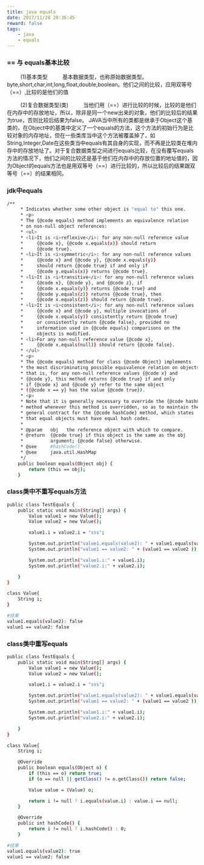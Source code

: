 ```yaml
---
title: java equals
date: 2017/11/28 20:36:45
reward: false
tags: 
    - java
    - equals
---
```


###  == 与 equals基本比较

&nbsp;&nbsp;&nbsp;&nbsp;&nbsp;&nbsp;&nbsp;&nbsp;&nbsp;(1)基本类型
&nbsp;&nbsp;&nbsp;&nbsp;&nbsp;&nbsp;&nbsp;&nbsp;&nbsp;基本数据类型，也称原始数据类型。byte,short,char,int,long,float,double,boolean。他们之间的比较，应用双等号（==）,比较的是他们的值

&nbsp;&nbsp;&nbsp;&nbsp;&nbsp;&nbsp;&nbsp;&nbsp;&nbsp;(2)复合数据类型(类)
&nbsp;&nbsp;&nbsp;&nbsp;&nbsp;&nbsp;&nbsp;&nbsp;&nbsp;当他们用（==）进行比较的时候，比较的是他们在内存中的存放地址，所以，除非是同一个new出来的对象，他们的比较后的结果为true，否则比较后结果为false。 JAVA当中所有的类都是继承于Object这个基类的，在Object中的基类中定义了一个equals的方法，这个方法的初始行为是比较对象的内存地址，但在一些类库当中这个方法被覆盖掉了，如String,Integer,Date在这些类当中equals有其自身的实现，而不再是比较类在堆内存中的存放地址了。对于复合数据类型之间进行equals比较，在没有覆写equals方法的情况下，他们之间的比较还是基于他们在内存中的存放位置的地址值的，因为Object的equals方法也是用双等号（==）进行比较的，所以比较后的结果跟双等号（==）的结果相同。

### jdk中equals

``` bash
/**
     * Indicates whether some other object is "equal to" this one.
     * <p>
     * The {@code equals} method implements an equivalence relation
     * on non-null object references:
     * <ul>
     * <li>It is <i>reflexive</i>: for any non-null reference value
     *     {@code x}, {@code x.equals(x)} should return
     *     {@code true}.
     * <li>It is <i>symmetric</i>: for any non-null reference values
     *     {@code x} and {@code y}, {@code x.equals(y)}
     *     should return {@code true} if and only if
     *     {@code y.equals(x)} returns {@code true}.
     * <li>It is <i>transitive</i>: for any non-null reference values
     *     {@code x}, {@code y}, and {@code z}, if
     *     {@code x.equals(y)} returns {@code true} and
     *     {@code y.equals(z)} returns {@code true}, then
     *     {@code x.equals(z)} should return {@code true}.
     * <li>It is <i>consistent</i>: for any non-null reference values
     *     {@code x} and {@code y}, multiple invocations of
     *     {@code x.equals(y)} consistently return {@code true}
     *     or consistently return {@code false}, provided no
     *     information used in {@code equals} comparisons on the
     *     objects is modified.
     * <li>For any non-null reference value {@code x},
     *     {@code x.equals(null)} should return {@code false}.
     * </ul>
     * <p>
     * The {@code equals} method for class {@code Object} implements
     * the most discriminating possible equivalence relation on objects;
     * that is, for any non-null reference values {@code x} and
     * {@code y}, this method returns {@code true} if and only
     * if {@code x} and {@code y} refer to the same object
     * ({@code x == y} has the value {@code true}).
     * <p>
     * Note that it is generally necessary to override the {@code hashCode}
     * method whenever this method is overridden, so as to maintain the
     * general contract for the {@code hashCode} method, which states
     * that equal objects must have equal hash codes.
     *
     * @param   obj   the reference object with which to compare.
     * @return  {@code true} if this object is the same as the obj
     *          argument; {@code false} otherwise.
     * @see     #hashCode()
     * @see     java.util.HashMap
     */
    public boolean equals(Object obj) {
        return (this == obj);
    }

```

### class类中不重写equals方法

``` bash
public class TestEquals {
    public static void main(String[] args) {
        Value value1 = new Value();
        Value value2 = new Value();

        value1.i = value2.i = "sss";

        System.out.println("value1.equals(value2): " + value1.equals(value2));
        System.out.println("value1 == value2: " + (value1 == value2 ));

        System.out.println("value1.i:" + value1.i);
        System.out.println("value2.i:" + value2.i);

    }
}

class Value{
    String i;
}

#结果
value1.equals(value2): false
value1 == value2: false

```


### class类中重写equals

``` bash
public class TestEquals {
    public static void main(String[] args) {
        Value value1 = new Value();
        Value value2 = new Value();

        value1.i = value2.i = "sss";

        System.out.println("value1.equals(value2): " + value1.equals(value2));
        System.out.println("value1 == value2: " + (value1 == value2 ));

        System.out.println("value1.i:" + value1.i);
        System.out.println("value2.i:" + value2.i);

    }
}

class Value{
    String i;

    @Override
    public boolean equals(Object o) {
        if (this == o) return true;
        if (o == null || getClass() != o.getClass()) return false;

        Value value = (Value) o;

        return i != null ? i.equals(value.i) : value.i == null;
    }

    @Override
    public int hashCode() {
        return i != null ? i.hashCode() : 0;
    }

#结果
value1.equals(value2): true
value1 == value2: false
```
